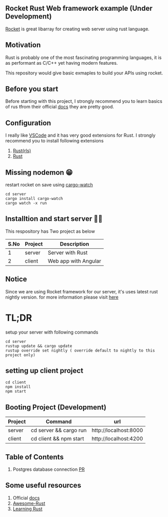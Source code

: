 ## Rocket Rust Web framework example (Under Development)

[Rocket](https://rocket.rs/) is great libarray for creating web server using rust language.

## Motivation
Rust is probably one of the most fascinating programming languages, it is as performant as C/C++ yet having modern features.

This repository would give basic exmaples to build your APIs using rocket.

## Before you start
Before starting with this project, I strongly recommend you to learn basics of rus tfrom their official [docs](https://doc.rust-lang.org/book/) they are pretty good.

## Configuration
I really like [VSCode](https://code.visualstudio.com/) and it has very good extensions for Rust. I strongly recommend you to install following extensions

1. [Rust(rls)](https://marketplace.visualstudio.com/items?itemName=rust-lang.rust)
2. [Rust](https://marketplace.visualstudio.com/items?itemName=kalitaalexey.vscode-rust)

## Missing nodemon 😁
restart rocket on save using [cargo-watch](https://github.com/passcod/cargo-watch)

```
cd server
cargo install cargo-watch
cargo watch -x run
```

## Installtion and start server 🚀🚀

This respository has Two project as below

| S.No          | Project       | Description   |
| ------------- | ------------- | ------------- |
| 1             |  server       |  Server with Rust      |
| 2             |  client        | Web app with  Angular  |

## Notice
Since we are using Rocket framework for our server, it's uses latest rust nightly version. for more information please visit [here](https://rocket.rs/v0.4/guide/getting-started/#installing-rust)

# TL;DR

setup your server with following commands
```
cd server
rustup update && cargo update
rustup override set nightly ( override default to nightly to this project only)
```

## setting up client project
```
cd client
npm install
npm start
```

## Booting Project (Development)

| Project       | Command                   | url                       |
| ------------- | -------------             | -------------             |
| server        |  cd server && cargo run              | http://localhost:8000     |
| client         |  cd client && npm start    | http://localhost:4200     |

## Table of Contents
1. Postgres database connection [PR](https://github.com/saiumesh535/rocket-rust/pull/5)


## Some useful resources
1. Official [docs](https://doc.rust-lang.org/book/)
2. [Awesome-Rust](https://github.com/rust-unofficial/awesome-rust)
3. [Learning Rust](https://github.com/gruberb/learning-rust)
